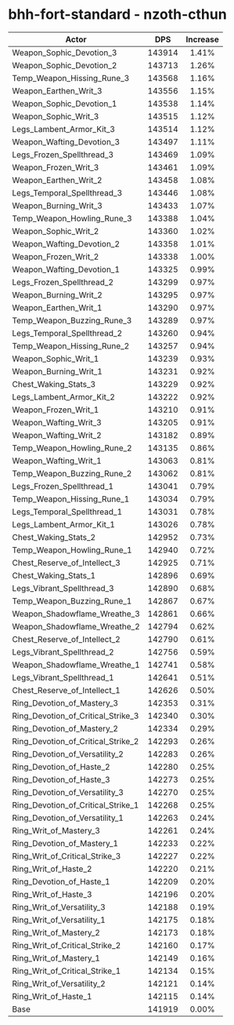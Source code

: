 # bhh-fort-standard - nzoth-cthun
| Actor | DPS | Increase |
|---|:---:|:---:|
|Weapon_Sophic_Devotion_3|143914|1.41%|
|Weapon_Sophic_Devotion_2|143713|1.26%|
|Temp_Weapon_Hissing_Rune_3|143568|1.16%|
|Weapon_Earthen_Writ_3|143556|1.15%|
|Weapon_Sophic_Devotion_1|143538|1.14%|
|Weapon_Sophic_Writ_3|143515|1.12%|
|Legs_Lambent_Armor_Kit_3|143514|1.12%|
|Weapon_Wafting_Devotion_3|143497|1.11%|
|Legs_Frozen_Spellthread_3|143469|1.09%|
|Weapon_Frozen_Writ_3|143461|1.09%|
|Weapon_Earthen_Writ_2|143458|1.08%|
|Legs_Temporal_Spellthread_3|143446|1.08%|
|Weapon_Burning_Writ_3|143433|1.07%|
|Temp_Weapon_Howling_Rune_3|143388|1.04%|
|Weapon_Sophic_Writ_2|143360|1.02%|
|Weapon_Wafting_Devotion_2|143358|1.01%|
|Weapon_Frozen_Writ_2|143338|1.00%|
|Weapon_Wafting_Devotion_1|143325|0.99%|
|Legs_Frozen_Spellthread_2|143299|0.97%|
|Weapon_Burning_Writ_2|143295|0.97%|
|Weapon_Earthen_Writ_1|143290|0.97%|
|Temp_Weapon_Buzzing_Rune_3|143289|0.97%|
|Legs_Temporal_Spellthread_2|143260|0.94%|
|Temp_Weapon_Hissing_Rune_2|143257|0.94%|
|Weapon_Sophic_Writ_1|143239|0.93%|
|Weapon_Burning_Writ_1|143231|0.92%|
|Chest_Waking_Stats_3|143229|0.92%|
|Legs_Lambent_Armor_Kit_2|143222|0.92%|
|Weapon_Frozen_Writ_1|143210|0.91%|
|Weapon_Wafting_Writ_3|143205|0.91%|
|Weapon_Wafting_Writ_2|143182|0.89%|
|Temp_Weapon_Howling_Rune_2|143135|0.86%|
|Weapon_Wafting_Writ_1|143063|0.81%|
|Temp_Weapon_Buzzing_Rune_2|143062|0.81%|
|Legs_Frozen_Spellthread_1|143041|0.79%|
|Temp_Weapon_Hissing_Rune_1|143034|0.79%|
|Legs_Temporal_Spellthread_1|143031|0.78%|
|Legs_Lambent_Armor_Kit_1|143026|0.78%|
|Chest_Waking_Stats_2|142952|0.73%|
|Temp_Weapon_Howling_Rune_1|142940|0.72%|
|Chest_Reserve_of_Intellect_3|142925|0.71%|
|Chest_Waking_Stats_1|142896|0.69%|
|Legs_Vibrant_Spellthread_3|142890|0.68%|
|Temp_Weapon_Buzzing_Rune_1|142867|0.67%|
|Weapon_Shadowflame_Wreathe_3|142861|0.66%|
|Weapon_Shadowflame_Wreathe_2|142794|0.62%|
|Chest_Reserve_of_Intellect_2|142790|0.61%|
|Legs_Vibrant_Spellthread_2|142756|0.59%|
|Weapon_Shadowflame_Wreathe_1|142741|0.58%|
|Legs_Vibrant_Spellthread_1|142641|0.51%|
|Chest_Reserve_of_Intellect_1|142626|0.50%|
|Ring_Devotion_of_Mastery_3|142353|0.31%|
|Ring_Devotion_of_Critical_Strike_3|142340|0.30%|
|Ring_Devotion_of_Mastery_2|142334|0.29%|
|Ring_Devotion_of_Critical_Strike_2|142293|0.26%|
|Ring_Devotion_of_Versatility_2|142283|0.26%|
|Ring_Devotion_of_Haste_2|142280|0.25%|
|Ring_Devotion_of_Haste_3|142273|0.25%|
|Ring_Devotion_of_Versatility_3|142270|0.25%|
|Ring_Devotion_of_Critical_Strike_1|142268|0.25%|
|Ring_Devotion_of_Versatility_1|142263|0.24%|
|Ring_Writ_of_Mastery_3|142261|0.24%|
|Ring_Devotion_of_Mastery_1|142233|0.22%|
|Ring_Writ_of_Critical_Strike_3|142227|0.22%|
|Ring_Writ_of_Haste_2|142220|0.21%|
|Ring_Devotion_of_Haste_1|142209|0.20%|
|Ring_Writ_of_Haste_3|142196|0.20%|
|Ring_Writ_of_Versatility_3|142188|0.19%|
|Ring_Writ_of_Versatility_1|142175|0.18%|
|Ring_Writ_of_Mastery_2|142173|0.18%|
|Ring_Writ_of_Critical_Strike_2|142160|0.17%|
|Ring_Writ_of_Mastery_1|142149|0.16%|
|Ring_Writ_of_Critical_Strike_1|142134|0.15%|
|Ring_Writ_of_Versatility_2|142121|0.14%|
|Ring_Writ_of_Haste_1|142115|0.14%|
|Base|141919|0.00%|
